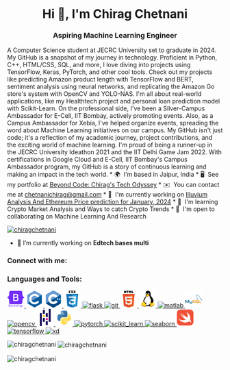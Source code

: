 <h1 align="center">Hi 👋, I'm Chirag Chetnani</h1>

<h3 align="center">Aspiring Machine Learning Engineer</h3>

A Computer Science student at JECRC University set to graduate in 2024. My GitHub is a snapshot of my journey in technology. Proficient in Python, C++, HTML/CSS, SQL, and more, I love diving into projects using TensorFlow, Keras, PyTorch, and other cool tools. Check out my projects like predicting Amazon product length with TensorFlow and BERT, sentiment analysis using neural networks, and replicating the Amazon Go store's system with OpenCV and YOLO-NAS. I'm all about real-world applications, like my Healthtech project and personal loan prediction model with Scikit-Learn. On the professional side, I've been a Silver-Campus Ambassador for E-Cell, IIT Bombay, actively promoting events. Also, as a Campus Ambassador for Xebia, I've helped organize events, spreading the word about Machine Learning initiatives on our campus. My GitHub isn't just code; it's a reflection of my academic journey, project contributions, and the exciting world of machine learning. I'm proud of being a runner-up in the JECRC University Ideathon 2021 and the IIT Delhi Game Jam 2022. With certifications in Google Cloud and E-Cell, IIT Bombay's Campus Ambassador program, my GitHub is a story of continuous learning and making an impact in the tech world.  * 🌍  I'm based in Jaipur, India * 🖥️  See my portfolio at [Beyond Code: Chirag's Tech Odyssey](http://chiragchetnani.github.io/Personal-portfolio/) * ✉️  You can contact me at [chetnanichirag@gmail.com](mailto:chetnanichirag@gmail.com) * 🚀  I'm currently working on [Illuvium Analysis And Ethereum Price prediction for January, 2024](http://illuvium.streamlit.app) * 🧠  I'm learning Crypto Market Analysis and Ways to catch Crypto Trends * 🤝  I'm open to collaborating on Machine Learning And Research

<p align="left"> <a href="https://github.com/ryo-ma/github-profile-trophy"><img src="https://github-profile-trophy.vercel.app/?username=chiragchetnani" alt="chiragchetnani" /></a> </p>

- 🔭 I’m currently working on **Edtech bases multi**

<h3 align="left">Connect with me:</h3>
<p align="left">
</p>

<h3 align="left">Languages and Tools:</h3>
<p align="left"> <a href="https://getbootstrap.com" target="_blank" rel="noreferrer"> <img src="https://raw.githubusercontent.com/devicons/devicon/master/icons/bootstrap/bootstrap-plain-wordmark.svg" alt="bootstrap" width="40" height="40"/> </a> <a href="https://www.cprogramming.com/" target="_blank" rel="noreferrer"> <img src="https://raw.githubusercontent.com/devicons/devicon/master/icons/c/c-original.svg" alt="c" width="40" height="40"/> </a> <a href="https://www.w3schools.com/cpp/" target="_blank" rel="noreferrer"> <img src="https://raw.githubusercontent.com/devicons/devicon/master/icons/cplusplus/cplusplus-original.svg" alt="cplusplus" width="40" height="40"/> </a> <a href="https://www.w3schools.com/css/" target="_blank" rel="noreferrer"> <img src="https://raw.githubusercontent.com/devicons/devicon/master/icons/css3/css3-original-wordmark.svg" alt="css3" width="40" height="40"/> </a> <a href="https://flask.palletsprojects.com/" target="_blank" rel="noreferrer"> <img src="https://www.vectorlogo.zone/logos/pocoo_flask/pocoo_flask-icon.svg" alt="flask" width="40" height="40"/> </a> <a href="https://git-scm.com/" target="_blank" rel="noreferrer"> <img src="https://www.vectorlogo.zone/logos/git-scm/git-scm-icon.svg" alt="git" width="40" height="40"/> </a> <a href="https://www.w3.org/html/" target="_blank" rel="noreferrer"> <img src="https://raw.githubusercontent.com/devicons/devicon/master/icons/html5/html5-original-wordmark.svg" alt="html5" width="40" height="40"/> </a> <a href="https://www.linux.org/" target="_blank" rel="noreferrer"> <img src="https://raw.githubusercontent.com/devicons/devicon/master/icons/linux/linux-original.svg" alt="linux" width="40" height="40"/> </a> <a href="https://www.mathworks.com/" target="_blank" rel="noreferrer"> <img src="https://upload.wikimedia.org/wikipedia/commons/2/21/Matlab_Logo.png" alt="matlab" width="40" height="40"/> </a> <a href="https://www.mysql.com/" target="_blank" rel="noreferrer"> <img src="https://raw.githubusercontent.com/devicons/devicon/master/icons/mysql/mysql-original-wordmark.svg" alt="mysql" width="40" height="40"/> </a> <a href="https://opencv.org/" target="_blank" rel="noreferrer"> <img src="https://www.vectorlogo.zone/logos/opencv/opencv-icon.svg" alt="opencv" width="40" height="40"/> </a> <a href="https://pandas.pydata.org/" target="_blank" rel="noreferrer"> <img src="https://raw.githubusercontent.com/devicons/devicon/2ae2a900d2f041da66e950e4d48052658d850630/icons/pandas/pandas-original.svg" alt="pandas" width="40" height="40"/> </a> <a href="https://www.python.org" target="_blank" rel="noreferrer"> <img src="https://raw.githubusercontent.com/devicons/devicon/master/icons/python/python-original.svg" alt="python" width="40" height="40"/> </a> <a href="https://pytorch.org/" target="_blank" rel="noreferrer"> <img src="https://www.vectorlogo.zone/logos/pytorch/pytorch-icon.svg" alt="pytorch" width="40" height="40"/> </a> <a href="https://scikit-learn.org/" target="_blank" rel="noreferrer"> <img src="https://upload.wikimedia.org/wikipedia/commons/0/05/Scikit_learn_logo_small.svg" alt="scikit_learn" width="40" height="40"/> </a> <a href="https://seaborn.pydata.org/" target="_blank" rel="noreferrer"> <img src="https://seaborn.pydata.org/_images/logo-mark-lightbg.svg" alt="seaborn" width="40" height="40"/> </a> <a href="https://developer.apple.com/swift/" target="_blank" rel="noreferrer"> <img src="https://raw.githubusercontent.com/devicons/devicon/master/icons/swift/swift-original.svg" alt="swift" width="40" height="40"/> </a> <a href="https://www.tensorflow.org" target="_blank" rel="noreferrer"> <img src="https://www.vectorlogo.zone/logos/tensorflow/tensorflow-icon.svg" alt="tensorflow" width="40" height="40"/> </a> <a href="https://www.adobe.com/products/xd.html" target="_blank" rel="noreferrer"> <img src="https://cdn.worldvectorlogo.com/logos/adobe-xd.svg" alt="xd" width="40" height="40"/> </a> </p>

<p><img align="left" src="https://github-readme-stats.vercel.app/api/top-langs?username=chiragchetnani&show_icons=true&locale=en&layout=compact" alt="chiragchetnani" /></p>

<p>&nbsp;<img align="center" src="https://github-readme-stats.vercel.app/api?username=chiragchetnani&show_icons=true&locale=en" alt="chiragchetnani" /></p>

<p><img align="center" src="https://github-readme-streak-stats.herokuapp.com/?user=chiragchetnani&" alt="chiragchetnani" /></p>
